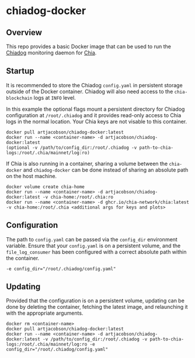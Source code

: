 # chiadog-docker

## Overview

This repo provides a basic Docker image that can be used to run the [Chiadog](https://github.com/martomi/chiadog) monitoring daemon for [Chia](https://www.chia.net).

## Startup
It is recommended to store the Chiadog `config.yaml` in persistent storage outside of the Docker container. Chiadog will also need access to the `chia-blockchain` logs at `INFO` level.

In this example the optional flags mount a persistent directory for Chiadog configuration at `/root/.chiadog` and it provides read-only access to Chia logs in the normal location.  Your Chia keys are not visable to this container. 
```
docker pull artjacobson/chiadog-docker:latest
docker run --name <container-name> -d artjacobson/chiadog-docker:latest
(optional -v /path/to/config_dir:/root/.chiadog -v path-to-chia-logs:/root/.chia/mainnet/log:ro)
```

If Chia is also running in a container, sharing a volume between the `chia-docker` and `chiadog-docker` can be done instead of sharing an absolute path on the host machine.
```
docker volume create chia-home
docker run --name <container-name> -d artjacobson/chiadog-docker:latest -v chia-home:/root/.chia:ro
docker run --name <container-name> -d ghcr.io/chia-network/chia:latest -v chia-home:/root/.chia <additional args for keys and plots>
```

## Configuration

The path to `config.yaml` can be passed via the `config_dir` environment variable.  Ensure that your `config.yaml` is on a persistent volume, and the `file_log_consumer` has been configured with a correct absolute path within the container. 
```
-e config_dir="/root/.chiadog/config.yaml"
```

## Updating

Provided that the configuration is on a persistent volume, updating can be done by deleting the container, fetching the latest image, and relaunching it with the appropriate arguments.
```docker stop <container-name>
docker rm <container-name>
docker pull artjacobson/chiadog-docker:latest
docker run --name <container-name> -d artjacobson/chiadog-docker:latest -v /path/to/config_dir:/root/.chiadog -v path-to-chia-logs:/root/.chia/mainnet/log:ro -e config_dir="/root/.chiadog/config.yaml"
```
